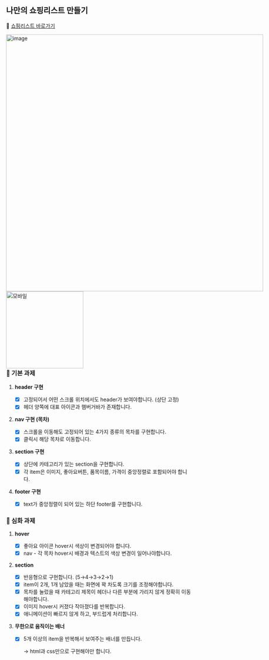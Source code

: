 ## 나만의 쇼핑리스트 만들기
🔗 [쇼핑리스트 바로가기](https://sopt-week1-shoppinglist.vercel.app/)
<div style="float: left;">
<img width="700" alt="image" src="https://github.com/NOW-SOPT-WEB/ChaeHyeonKim/assets/90364711/ba0ccdee-cdab-4f8a-b561-066e74fdc8f2">
<img width="210" alt="모바일" src="https://github.com/NOW-SOPT-WEB/ChaeHyeonKim/assets/90364711/5e3d67a5-dd16-47d0-bf5f-bd0886df6d83">
</div>


### 🧩 기본 과제

1. **header 구현**

   - [x] 고정되어서 어떤 스크롤 위치에서도 header가 보여야합니다. (상단 고정)
   - [x] 헤더 양쪽에 대표 아이콘과 햄버거바가 존재합니다.

2. **nav 구현 (목차)**
   - [x] 스크롤을 이동해도 고정되어 있는 4가지 종류의 목차를 구현합니다.
   - [x] 클릭시 해당 목차로 이동합니다.
3. **section 구현**
   - [x] 상단에 카테고리가 있는 section을 구현합니다.
   - [x] 각 item은 이미지, 좋아요버튼, 품목이름, 가격이 중앙정렬로 포함되어야 합니다.
4. **footer 구현**
   - [x] text가 중앙정렬이 되어 있는 하단 footer를 구현합니다.

### 🌠 심화 과제

1. **hover**
   - [x] 좋아요 아이콘 hover시 색상이 변경되어야 합니다.
   - [x] nav - 각 목차 hover시 배경과 텍스트의 색상 변경이 일어나야합니다.
2. **section**
   - [x] 반응형으로 구현합니다. (5→4→3→2→1)
   - [x] item이 2개, 1개 남았을 때는 화면에 꽉 차도록 크기를 조정해야합니다.
   - [x] 목차를 눌렀을 때 카테고리 제목이 헤더나 다른 부분에 가리지 않게 정확히 이동해야합니다.
   - [x] 이미지 hover시 커졌다 작아졌다를 반복합니다.
   - [x] 애니메이션이 빠르지 않게 하고, 부드럽게 처리합니다.
3. **무한으로 움직이는 배너**

   - [x] 5개 이상의 item을 반복해서 보여주는 배너를 만듭니다.

     → html과 css만으로 구현해야만 합니다.
